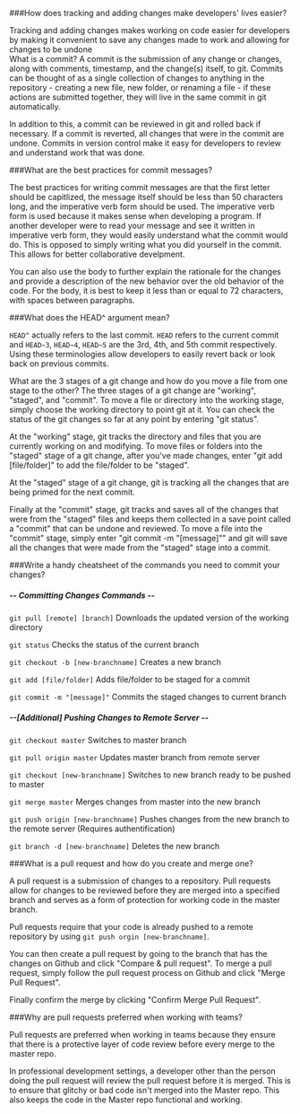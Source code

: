 ###How does tracking and adding changes make developers' lives easier?

Tracking and adding changes makes working on code easier for developers by making it convenient to save any changes made to work and allowing for changes to be undone	
What is a commit?
A commit is the submission of any change or changes, along with comments, timestamp, and the change(s) itself, to git. Commits can be thought of as a single collection of changes to anything in the repository - creating a new file, new folder, or renaming a file - if these actions are submitted together, they will live in the same commit in git automatically. 

In addition to this, a commit can be reviewed in git and rolled back if necessary. If a commit is reverted, all changes that were in the commit are undone. Commits in version control make it easy for developers to review and understand work that was done.

###What are the best practices for commit messages?

The best practices for writing commit messages are that the first letter should be capitlized, the message itself should be less than 50 characters long, and the imperative verb form should be used. 
The imperative verb form is used because it makes sense when developing a program. If another developer were to read your message and see it written in imperative verb form, they would easily understand what the commit would do. This is opposed to simply writing what you did yourself in the commit. This allows for better collaborative develpment.

You can also use the body to further explain the rationale for the changes and provide a description of the new behavior over the old behavior of the code. For the body, it is best to keep it less than or equal to 72 characters, with spaces between paragraphs.

###What does the HEAD^ argument mean?

`HEAD^` actually refers to the last commit. `HEAD` refers to the current commit and `HEAD~3`, `HEAD~4`, `HEAD~5` are the 3rd, 4th, and 5th commit respectively. Using these terminologies allow developers to easily revert back or look back on previous commits.

What are the 3 stages of a git change and how do you move a file from one stage to the other?
The three stages of a git change are "working", "staged", and "commit". To move a file or directory into the working stage, simply choose the working directory to point git at it. You can check the status of the git changes so far at any point by entering "git status". 

At the "working" stage, git tracks the directory and files that you are currently working on and modifying. To move files or folders into the "staged" stage of a git change, after you've made changes, enter "git add [file/folder]" to add the file/folder to be "staged". 

At the "staged" stage of a git change, git is tracking all the changes that are being primed for the next commit. 

Finally at the "commit" stage, git tracks and saves all of the changes that were from the "staged" files and keeps them collected in a save point called a "commit" that can be undone and reviewed. To move a file into the "commit" stage, simply enter "git commit -m "[message]"" and git will save all the changes that were made from the "staged" stage into a commit.

###Write a handy cheatsheet of the commands you need to commit your changes?

##### -- Committing Changes Commands --

`git pull [remote] [branch]`
Downloads the updated version of the working directory

`git status`
Checks the status of the current branch

`git checkout -b [new-branchname]`
Creates a new branch

`git add [file/folder]`
Adds file/folder to be staged for a commit

`git commit -m "[message]"`
Commits the staged changes to current branch

##### --[Additional] Pushing Changes to Remote Server --

`git checkout master`
Switches to master branch

`git pull origin master`
Updates master branch from remote server

`git checkout [new-branchname]`
Switches to new branch ready to be pushed to master

`git merge master`
Merges changes from master into the new branch

`git push origin [new-branchname]`
Pushes changes from the new branch to the remote server (Requires authentification)

`git branch -d [new-branchname]`
Deletes the new branch

###What is a pull request and how do you create and merge one?

A pull request is a submission of changes to a repository. Pull requests allow for changes to be reviewed before they are merged into a specified branch and serves as a form of protection for working code in the master branch.

Pull requests require that your code is already pushed to a remote repository by using `git push orgin [new-branchname]`. 

You can then create a pull request by going to the branch that has the changes on Github and click "Compare & pull request". To merge a pull request, simply follow the pull request process on Github and click "Merge Pull Request". 

Finally confirm the merge by clicking "Confirm Merge Pull Request".

###Why are pull requests preferred when working with teams?

Pull requests are preferred when working in teams because they ensure that there is a protective layer of code review before every merge to the master repo. 

In professional development settings, a developer other than the person doing the pull request will review the pull request before it is merged. This is to ensure that glitchy or bad code isn't merged into the Master repo. This also keeps the code in the Master repo functional and working.
